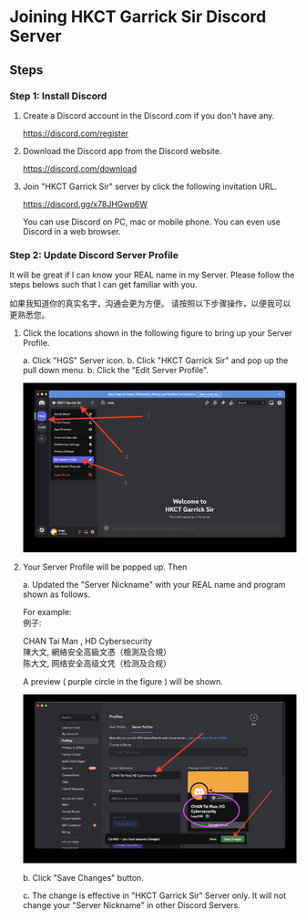# Joining HKCT Garrick Sir Discord Server

## Steps

### Step 1: Install Discord

1. Create a Discord account in the Discord.com if you don't have any.

   https://discord.com/register

2. Download the Discord app from the Discord website.

   https://discord.com/download

3. Join "HKCT Garrick Sir" server by click the following invitation URL.

   https://discord.gg/x78JHGwp6W

   You can use Discord on PC, mac or mobile phone.
   You can even use Discord in a web browser.

### Step 2: Update Discord Server Profile

It will be great if I can know your REAL name in my Server.
Please follow the steps belows such that I can get familiar with you.

如果我知道你的真实名字，沟通会更为方便。
请按照以下步骤操作，以便我可以更熟悉您。

1. Click the locations shown in the following figure to bring up your Server Profile.

   a.  Click "HGS" Server icon.
   b.  Click "HKCT Garrick Sir" and pop up the pull down menu.
   b.  Click the "Edit Server Profile". 

   ![](./img/discordserverp01.jpg)


2. Your Server Profile will be popped up.  Then

   a. Updated the "Server Nickname" with your REAL name and program shown as follows.

      For example:  
      例子:   

      CHAN Tai Man , HD Cybersecurity   
      陳大文, 網絡安全高級文憑（檢測及合規）  
      陈大文, 网络安全高级文凭（检测及合规）   

      A preview ( purple circle in the figure ) will be shown.

      ![](./img/discordserverp02.jpg)
   
   b. Click "Save Changes" button.

   c. The change is effective in "HKCT Garrick Sir" Server only.  It will not change your "Server Nickname" in other Discord Servers.

